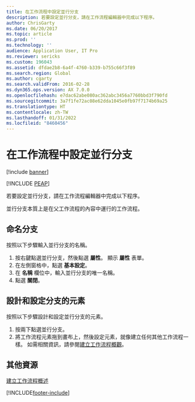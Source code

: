 ```yaml
---
title: 在工作流程中設定並行分支
description: 若要設定並行分支，請在工作流程編輯器中完成以下程序。
author: ChrisGarty
ms.date: 06/20/2017
ms.topic: article
ms.prod: ''
ms.technology: ''
audience: Application User, IT Pro
ms.reviewer: sericks
ms.custom: 196043
ms.assetid: dfdae2b8-6a4f-4760-b339-b755c66f3f89
ms.search.region: Global
ms.author: cgarty
ms.search.validFrom: 2016-02-28
ms.dyn365.ops.version: AX 7.0.0
ms.openlocfilehash: e7dac62abe080ac362abc3456a7760bbd3f790fd
ms.sourcegitcommit: 3a7f1fe72ac08e62dda1045e0fb97f7174b69a25
ms.translationtype: HT
ms.contentlocale: zh-TW
ms.lasthandoff: 01/31/2022
ms.locfileid: "8460456"
---
```

# <a name="configure-parallel-branches-in-a-workflow"></a>在工作流程中設定並行分支

[!include [banner](../includes/banner.md)]


[!INCLUDE [PEAP](../../../includes/peap-1.md)]

若要設定並行分支，請在工作流程編輯器中完成以下程序。

並行分支本質上是在父工作流程的內容中運行的工作流程。

## <a name="name-a-branch"></a>命名分支

按照以下步驟輸入並行分支的名稱。

1. 按右鍵點選並行分支，然後點選 **屬性**。 顯示 **屬性** 表單。
2. 在左側窗格中，點選 **基本設定**。
3. 在 **名稱** 欄位中，輸入並行分支的唯一名稱。
4. 點選 **關閉**。

## <a name="design-and-configure-the-elements-of-a-branch"></a>設計和設定分支的元素

按照以下步驟設計和設定並行分支的元素。

1. 按兩下點選並行分支。
2. 將工作流程元素拖到畫布上，然後設定元素，就像建立任何其他工作流程一樣。 如需相關資訊，請參閱[建立工作流程概觀](create-workflow.md)。

## <a name="additional-resources"></a>其他資源

[建立工作流程概述](create-workflow.md)


[!INCLUDE[footer-include](../../../includes/footer-banner.md)]